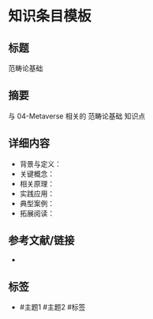 # 知识条目模板

## 标题

范畴论基础

## 摘要

与 04-Metaverse 相关的 范畴论基础 知识点

## 详细内容

- 背景与定义：
- 关键概念：
- 相关原理：
- 实践应用：
- 典型案例：
- 拓展阅读：

## 参考文献/链接

-

## 标签

- #主题1 #主题2 #标签

